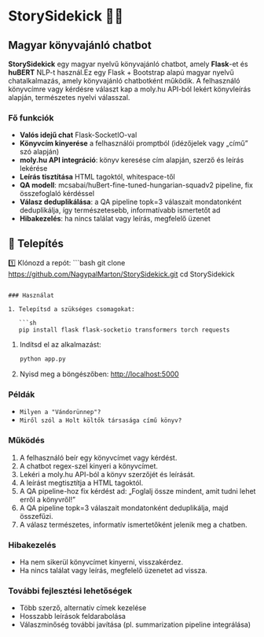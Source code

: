# StorySidekick 📖🤖
## Magyar könyvajánló chatbot
**StorySidekick** egy magyar nyelvű könyvajánló chatbot, amely **Flask**-et és **huBERT** NLP-t használ.Ez egy Flask + Bootstrap alapú magyar nyelvű chatalkalmazás, amely könyvajánló chatbotként működik. A felhasználó könyvcímre vagy kérdésre választ kap a moly.hu API-ból lekért könyvleírás alapján, természetes nyelvi válasszal.

### Fő funkciók

- **Valós idejű chat** Flask-SocketIO-val
- **Könyvcím kinyerése** a felhasználói promptból (idézőjelek vagy „című” szó alapján)
- **moly.hu API integráció**: könyv keresése cím alapján, szerző és leírás lekérése
- **Leírás tisztítása** HTML tagoktól, whitespace-től
- **QA modell**: mcsabai/huBert-fine-tuned-hungarian-squadv2 pipeline, fix összefoglaló kérdéssel
- **Válasz deduplikálása**: a QA pipeline topk=3 válaszait mondatonként deduplikálja, így természetesebb, informatívabb ismertetőt ad
- **Hibakezelés**: ha nincs találat vagy leírás, megfelelő üzenet

## 🚀 Telepítés
1️⃣ Klónozd a repót: ```bash git clone https://github.com/NagypalMarton/StorySidekick.git cd StorySidekick
```

### Használat

1. Telepítsd a szükséges csomagokat:

   ```sh
   pip install flask flask-socketio transformers torch requests
   ```

1. Indítsd el az alkalmazást:

   ```sh
   python app.py
   ```
1. Nyisd meg a böngészőben: [http://localhost:5000](http://localhost:5000)

### Példák

- `Milyen a "Vándorünnep"?`
- `Miről szól a Holt költők társasága című könyv?`

### Működés

1. A felhasználó beír egy könyvcímet vagy kérdést.
2. A chatbot regex-szel kinyeri a könyvcímet.
3. Lekéri a moly.hu API-ból a könyv szerzőjét és leírását.
4. A leírást megtisztítja a HTML tagoktól.
5. A QA pipeline-hoz fix kérdést ad: „Foglalj össze mindent, amit tudni lehet erről a könyvről!”
6. A QA pipeline topk=3 válaszait mondatonként deduplikálja, majd összefűzi.
7. A válasz természetes, informatív ismertetőként jelenik meg a chatben.

### Hibakezelés

- Ha nem sikerül könyvcímet kinyerni, visszakérdez.
- Ha nincs találat vagy leírás, megfelelő üzenetet ad vissza.

### További fejlesztési lehetőségek

- Több szerző, alternatív címek kezelése
- Hosszabb leírások feldarabolása
- Válaszminőség további javítása (pl. summarization pipeline integrálása)
